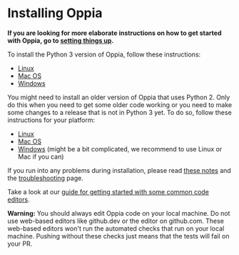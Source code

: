 # Installing Oppia

__If you are looking for more elaborate instructions on how to get started with Oppia, go to [setting things up](https://github.com/oppia/oppia/wiki/Contributing-code-to-Oppia#setting-things-up).__

To install the Python 3 version of Oppia, follow these instructions:

* [Linux](Installing-Oppia-(Linux;-Python-3).md)
* [Mac OS](Installing-Oppia-(Mac-OS;-Python-3).md)
* [Windows](Installing-Oppia-(Windows;-Python-3).md)

You might need to install an older version of Oppia that uses Python 2. Only do this when you need to get some older code working or you need to make some changes to a release that is not in Python 3 yet. To do so, follow these instructions for your platform:

* [Linux](https://github.com/oppia/oppia/wiki/Installing-Oppia-%28Linux%29)
* [Mac OS](https://github.com/oppia/oppia/wiki/Installing-Oppia-%28Mac-OS%29)
* [Windows](https://github.com/oppia/oppia/wiki/Installing-Oppia-%28Windows%29) (might be a bit complicated, we recommend to use Linux or Mac if you can)

If you run into any problems during installation, please read [these notes](https://github.com/oppia/oppia/wiki/Issues-with-installation%3F) and the [troubleshooting](https://github.com/oppia/oppia/wiki/Troubleshooting) page.

Take a look at our [guide for getting started with some common code editors](Tips-for-common-IDEs.md).

**Warning:** You should always edit Oppia code on your local machine. Do not use web-based editors like github.dev or the editor on github.com. These web-based editors won't run the automated checks that run on your local machine. Pushing without these checks just means that the tests will fail on your PR.
